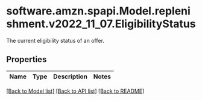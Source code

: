 # software.amzn.spapi.Model.replenishment.v2022_11_07.EligibilityStatus
The current eligibility status of an offer.

## Properties

Name | Type | Description | Notes
------------ | ------------- | ------------- | -------------

[[Back to Model list]](../README.md#documentation-for-models) [[Back to API list]](../README.md#documentation-for-api-endpoints) [[Back to README]](../README.md)

